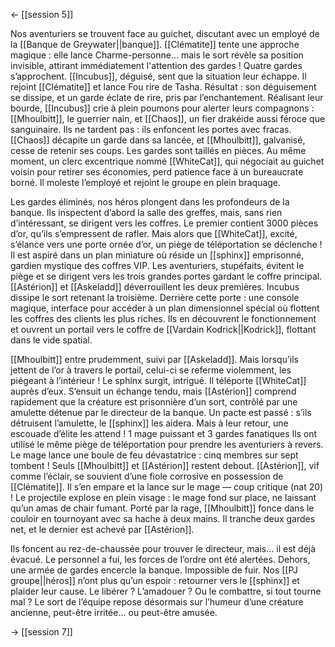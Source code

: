 <- [[session 5]] 

Nos aventuriers se trouvent face au guichet, discutant avec un employé de la [[Banque de Greywater||banque]]. [[Clématite]] tente une approche magique : elle lance Charme-personne... mais le sort révèle sa position invisible, attirant immédiatement l'attention des gardes ! Quatre gardes s’approchent. [[Incubus]], déguisé, sent que la situation leur échappe. Il rejoint [[Clématite]] et lance Fou rire de Tasha. Résultat : son déguisement se dissipe, et un garde éclate de rire, pris par l’enchantement. Réalisant leur bourde, [[Incubus]] crie à plein poumons pour alerter leurs compagnons : [[Mhoulbitt]], le guerrier nain, et [[Chaos]], un fier drakéide aussi féroce que sanguinaire. Ils ne tardent pas : ils enfoncent les portes avec fracas. [[Chaos]] décapite un garde dans sa lancée, et [[Mhoulbitt]], galvanisé, cesse de retenir ses coups. Les gardes sont taillés en pièces. Au même moment, un clerc excentrique nommé [[WhiteCat]], qui négociait au guichet voisin pour retirer ses économies, perd patience face à un bureaucrate borné. Il moleste l’employé et rejoint le groupe en plein braquage.

Les gardes éliminés, nos héros plongent dans les profondeurs de la banque. Ils inspectent d’abord la salle des greffes, mais, sans rien d’intéressant, se dirigent vers les coffres. Le premier contient 3000 pièces d’or, qu’ils s’empressent de rafler. Mais alors que [[WhiteCat]], excité, s’élance vers une porte ornée d’or, un piège de téléportation se déclenche ! Il est aspiré dans un plan miniature où réside un [[sphinx]] emprisonné, gardien mystique des coffres VIP. Les aventuriers, stupéfaits, évitent le piège et se dirigent vers les trois grandes portes gardant le coffre principal. [[Astérion]] et [[Askeladd]] déverrouillent les deux premières. Incubus dissipe le sort retenant la troisième. Derrière cette porte : une console magique, interface pour accéder à un plan dimensionnel spécial où flottent les coffres des clients les plus riches. Ils en découvrent le fonctionnement et ouvrent un portail vers le coffre de [[Vardain Kodrick||Kodrick]], flottant dans le vide spatial.

[[Mhoulbitt]] entre prudemment, suivi par [[Askeladd]]. Mais lorsqu’ils jettent de l’or à travers le portail, celui-ci se referme violemment, les piégeant à l’intérieur ! Le sphinx surgit, intrigué. Il téléporte [[WhiteCat]] auprès d’eux. S’ensuit un échange tendu, mais [[Astérion]] comprend rapidement que la créature est prisonnière d’un sort, contrôlé par une amulette détenue par le directeur de la banque. Un pacte est passé : s’ils détruisent l’amulette, le [[sphinx]] les aidera. Mais à leur retour, une escouade d’élite les attend ! 1 mage puissant et 3 gardes fanatiques Ils ont utilisé le même piège de téléportation pour prendre les aventuriers à revers. Le mage lance une boule de feu dévastatrice : cinq membres sur sept tombent ! Seuls [[Mhoulbitt]] et [[Astérion]] restent debout. [[Astérion]], vif comme l’éclair, se souvient d’une fiole corrosive en possession de [[Clématite]]. Il s’en empare et la lance sur le mage — coup critique (nat 20) ! Le projectile explose en plein visage : le mage fond sur place, ne laissant qu’un amas de chair fumant. Porté par la rage, [[Mhoulbitt]] fonce dans le couloir en tournoyant avec sa hache à deux mains. Il tranche deux gardes net, et le dernier est achevé par [[Astérion]].

Ils foncent au rez-de-chaussée pour trouver le directeur, mais... il est déjà évacué. Le personnel a fui, les forces de l’ordre ont été alertées. Dehors, une armée de gardes encercle la banque. Impossible de fuir. Nos [[PJ groupe||héros]] n’ont plus qu’un espoir : retourner vers le [[sphinx]] et plaider leur cause. Le libérer ? L’amadouer ? Ou le combattre, si tout tourne mal ? Le sort de l’équipe repose désormais sur l’humeur d’une créature ancienne, peut-être irritée… ou peut-être amusée.

-> [[session 7]]